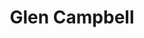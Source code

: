 ---
title: "Glen Campbell"
summary: "Glen Campbell was an American singer, songwriter, musician, television host, and actor. Born: April 22, 1936, Delight, Arkansas, USA Died: August 08, 2017 in Nashville, Tennessee, USA. From 1958 he began his professional career as a studio musician in Los Angeles, spending several years playing with the group of instrumentalists later known as \"The Wrecking Crew\"."
image: "glen-campbell.jpg"
apple_music_artist_url: "None"
---